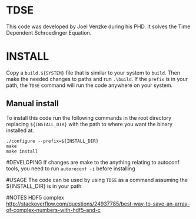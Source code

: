 # TDSE
This code was developed by Joel Venzke during his PHD. It solves the Time Dependent Schroedinger Equation.

# INSTALL 
Copy a `build.${SYSTEM}` file that is similar to your system to `build`. Then make the needed changes to paths and run `.\build`. If the `prefix` is in your path, the `TDSE` command will run the code anywhere on your system.

## Manual install
To install this code run the following commands in the root directory replacing `${INSTALL_DIR}` with the path to where you want the binary installed at.

```
./configure --prefix=${INSTALL_DIR}
make
make install
```

#DEVELOPING
If changes are make to the anything relating to autoconf tools, you need to run `autoreconf -i` before installing 

#USAGE
The code can be used by using `TDSE` as a command assuming the ${INSTALL_DIR} is in your path


#NOTES
HDF5 complex
http://stackoverflow.com/questions/24937785/best-way-to-save-an-array-of-complex-numbers-with-hdf5-and-c

